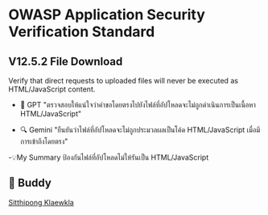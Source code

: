 # OWASP Application Security Verification Standard
## V12.5.2 File Download
Verify that direct requests to uploaded files will never be executed as 
HTML/JavaScript content.

- 🤖 GPT 
"ตรวจสอบให้แน่ใจว่าคำขอโดยตรงไปยังไฟล์ที่อัปโหลดจะไม่ถูกดำเนินการเป็นเนื้อหา HTML/JavaScript"

- 🔍 Gemini
"ยืนยันว่าไฟล์ที่อัปโหลดจะไม่ถูกประมวลผลเป็นโค้ด HTML/JavaScript เมื่อมีการเข้าถึงโดยตรง"

-💡My Summary
ป้องกันไฟล์ที่อัปโหลดไม่ให้รันเป็น HTML/JavaScript

## 🧠 Buddy
[Sitthipong Klaewkla](https://6530200517.github.io/security-requirement)
